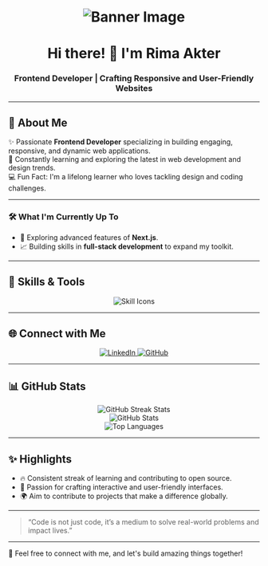 <h1 align="center">
  <img src="https://i.ibb.co.com/MfKNvVz/Rima-Akter-3.png" alt="Banner Image" />
</h1>

<h1 align="center">Hi there! 👋 I'm <strong>Rima Akter</strong></h1>
<h3 align="center">Frontend Developer | Crafting Responsive and User-Friendly Websites</h3>

---

## 🌟 **About Me**  
✨ Passionate **Frontend Developer** specializing in building engaging, responsive, and dynamic web applications.  
🌱 Constantly learning and exploring the latest in web development and design trends.  
💻 Fun Fact: I'm a lifelong learner who loves tackling design and coding challenges.  

---

### 🛠 **What I'm Currently Up To**  
- 🔭 Exploring advanced features of **Next.js**.    
- 📈 Building skills in **full-stack development** to expand my toolkit.  

---

## 🚀 **Skills & Tools**  

<div align="center">
  <img src="https://skillicons.dev/icons?i=html,css,js,react,tailwind,bootstrap,git,github,figma,vscode" alt="Skill Icons" />
</div>  

---

## 🌐 **Connect with Me**  

<div align="center">
  <a href="https://www.linkedin.com/in/rima-akter-2abb2a216/" target="_blank">
    <img src="https://img.shields.io/badge/LinkedIn-%230077B5.svg?&style=for-the-badge&logo=linkedin&logoColor=white" alt="LinkedIn">
  </a>
  <a href="https://github.com/Rimaakter1" target="_blank">
    <img src="https://img.shields.io/badge/GitHub-%23181717.svg?&style=for-the-badge&logo=github&logoColor=white" alt="GitHub">
  </a>
</div>  

---

## 📊 **GitHub Stats**  

<div align="center">
  <img src="https://github-readme-streak-stats.herokuapp.com/?user=yourusername&theme=radical" alt="GitHub Streak Stats" />
  <br/>
  <img src="https://github-readme-stats.vercel.app/api?username=yourusername&show_icons=true&theme=radical" alt="GitHub Stats" />
  <br/>
  <img src="https://github-readme-stats.vercel.app/api/top-langs/?username=yourusername&layout=compact&theme=radical" alt="Top Languages" />
</div>

---

## ✨ **Highlights**  
- 🔥 Consistent streak of learning and contributing to open source.  
- 🌟 Passion for crafting interactive and user-friendly interfaces.  
- 🌍 Aim to contribute to projects that make a difference globally.

---

> “Code is not just code, it’s a medium to solve real-world problems and impact lives.”  

---

🎨 Feel free to connect with me, and let's build amazing things together!
